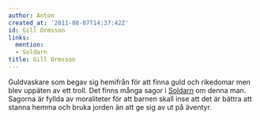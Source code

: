 ```yaml
---
author: Anton
created_at: '2011-08-07T14:37:42Z'
id: Gill Ormsson
links:
  mention:
  - Soldarn
title: Gill Ormsson
---
```


Guldvaskare som begav sig hemifrån för att finna guld och rikedomar men blev uppäten av ett troll.
Det finns många sagor i [Soldarn] om denna man. Sagorna är fyllda av moraliteter för att barnen
skall inse att det är bättra att stanna hemma och bruka jorden än att ge sig av ut på äventyr.

  [Soldarn]: Soldarn
